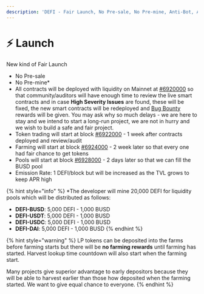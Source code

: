 ```yaml
---
description: 'DEFI - Fair Launch, No Pre-sale, No Pre-mine, Anti-Bot, Anti Whale'
---
```


# ⚡ Launch

New kind of Fair Launch

* No Pre-sale
* No Pre-mine\*
* All contracts will be deployed with liquidity on Mainnet at [\#6920000](https://bscscan.com/block/countdown/6922000) so that community/auditors will have enough time to review the live smart contracts and in case **High Severity Issues** are found, these will be fixed, the new smart contracts will be redeployed and [Bug Bounty](security/bug-bounty.md) rewards will be given. You may ask why so much delays - we are here to stay and we intend to start a long-run project, we are not in hurry and we wish to build a safe and fair project.
* Token trading will start at block [\#6922000](https://bscscan.com/block/countdown/6922000) - 1 week after contracts deployed and review/audit
* Farming will start at block [\#6924000](https://bscscan.com/block/countdown/6922000) - 2 week later so that every one had fair chance to get tokens
* Pools will start at block [\#6928000](https://bscscan.com/block/countdown/6922000) - 2 days later so that we can fill the BUSD pool
* Emission Rate: 1 DEFI/block but will be increased as the TVL grows to keep APR high

{% hint style="info" %}
\*The developer will mine 20,000 DEFI for liquidity pools which will be distributed as follows:

* **DEFI-BUSD**: 5,000 DEFI - 1,000 BUSD
* **DEFI-USDT**: 5,000 DEFI - 1,000 BUSD
* **DEFI-USDC**: 5,000 DEFI - 1,000 BUSD
* **DEFI-DAI**:     5,000 DEFI - 1,000 BUSD
{% endhint %}

{% hint style="warning" %}
LP tokens can be deposited into the farms before farming starts but there will be **no farming rewards** until farming has started. Harvest lookup time countdown will also start when the farming start.   
  
Many projects give superior advantage to early depositors because they will be able to harvest earlier than those how deposited when the farming started. We want to give equal chance to everyone.
{% endhint %}

​

​

​

